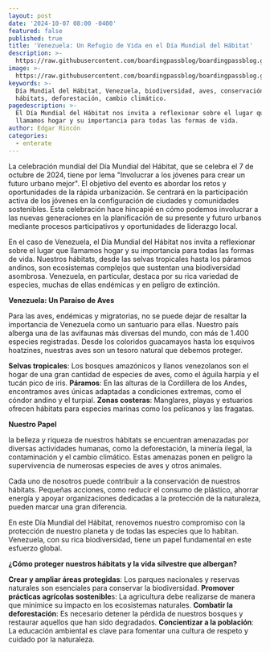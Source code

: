 ```yaml
---
layout: post
date: '2024-10-07 08:00 -0400'
featured: false
published: true
title: 'Venezuela: Un Refugio de Vida en el Día Mundial del Hábitat'
description: >-
  https://raw.githubusercontent.com/boardingpassblog/boardingpassblog.github.io/refs/heads/main/assets/images/Habitat.jpg
image: >-
  https://raw.githubusercontent.com/boardingpassblog/boardingpassblog.github.io/refs/heads/main/assets/images/Habitat.jpg
keywords: >-
  Día Mundial del Hábitat, Venezuela, biodiversidad, aves, conservación,
  hábitats, deforestación, cambio climático.
pagedescription: >-
  El Día Mundial del Hábitat nos invita a reflexionar sobre el lugar que
  llamamos hogar y su importancia para todas las formas de vida.
author: Edgar Rincón
categories:
  - enterate
---
```

La celebración mundial del Día Mundial del Hábitat, que se celebra el 7 de octubre de 2024, tiene por lema "Involucrar a los jóvenes para crear un futuro urbano mejor". El objetivo del evento es abordar los retos y oportunidades de la rápida urbanización. Se centrará en la participación activa de los jóvenes en la configuración de ciudades y comunidades sostenibles. Esta celebración hace hincapié en cómo podemos involucrar a las nuevas generaciones en la planificación de su presente y futuro urbanos mediante procesos participativos y oportunidades de liderazgo local.

En el caso de Venezuela, el Día Mundial del Hábitat nos invita a reflexionar sobre el lugar que llamamos hogar y su importancia para todas las formas de vida. Nuestros hábitats, desde las selvas tropicales hasta los páramos andinos, son ecosistemas complejos que sustentan una biodiversidad asombrosa. Venezuela, en particular, destaca por su rica variedad de especies, muchas de ellas endémicas y en peligro de extinción.

**Venezuela: Un Paraíso de Aves**

Para las aves, endémicas y migratorias, no se puede dejar de resaltar la importancia de Venezuela como un santuario para ellas. Nuestro país alberga una de las avifaunas más diversas del mundo, con más de 1.400 especies registradas. Desde los coloridos guacamayos hasta los esquivos hoatzines, nuestras aves son un tesoro natural que debemos proteger.

**Selvas tropicales**: Los bosques amazónicos y llanos venezolanos son el hogar de una gran cantidad de especies de aves, como el águila harpía y el tucán pico de iris.
**Páramos**: En las alturas de la Cordillera de los Andes, encontramos aves únicas adaptadas a condiciones extremas, como el cóndor andino y el turpial.
**Zonas costeras**: Manglares, playas y estuarios ofrecen hábitats para especies marinas como los pelícanos y las fragatas.

**Nuestro Papel**

la belleza y riqueza de nuestros hábitats se encuentran amenazadas por diversas actividades humanas, como la deforestación, la minería ilegal, la contaminación y el cambio climático. Estas amenazas ponen en peligro la supervivencia de numerosas especies de aves y otros animales.

Cada uno de nosotros puede contribuir a la conservación de nuestros hábitats. Pequeñas acciones, como reducir el consumo de plástico, ahorrar energía y apoyar organizaciones dedicadas a la protección de la naturaleza, pueden marcar una gran diferencia.

En este Día Mundial del Hábitat, renovemos nuestro compromiso con la protección de nuestro planeta y de todas las especies que lo habitan. Venezuela, con su rica biodiversidad, tiene un papel fundamental en este esfuerzo global.

**¿Cómo proteger nuestros hábitats y la vida silvestre que albergan?**

**Crear y ampliar áreas protegidas**: Los parques nacionales y reservas naturales son esenciales para conservar la biodiversidad.
**Promover prácticas agrícolas sostenible**s: La agricultura debe realizarse de manera que minimice su impacto en los ecosistemas naturales.
**Combatir la deforestación**: Es necesario detener la pérdida de nuestros bosques y restaurar aquellos que han sido degradados.
**Concientizar a la población**: La educación ambiental es clave para fomentar una cultura de respeto y cuidado por la naturaleza.
